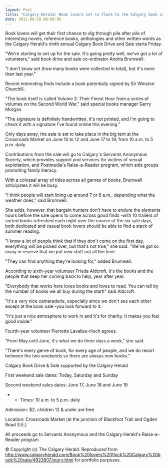 ```yaml
---
layout: Post
title: "Calgary Herald: Book lovers set to flock to the Calgary book sale"
date: 2011-06-10 08:00:00
---
```


Book lovers will get their first chance to dig through pile after pile of interesting novels, reference books, anthologies and other written words as the Calgary Herald's ninth annual Calgary Book Drive and Sale starts Friday.

"We're starting to set up for the sale. It's going pretty well, we've got a lot of volunteers," said book drive and sale co-ordinator Andria Brumwell.

"I don't know yet (how many books were collected in total), but it's more than last year."

Recent interesting finds include a book potentially signed by Sir Winston Churchill.

"The book itself is called Volume 2: Their Finest Hour from a series of volumes on the Second World War," said special books manager Gerry Morgan.

"The signature is definitely handwritten, it's not printed, and I'm going to check it with a signature I've found online this evening."

Only days away, the sale is set to take place in the big tent at the Crossroads Market on June 10 to 12 and June 17 to 19, from 10 a.m. to 5 p.m. daily.

Contributions from the sale will go to Calgary's Servants Anonymous Society, which provides support and services for victims of sexual exploitation, and Postmedia's Raise-a-Reader program, which aids groups promoting family literacy.

With a colossal array of titles across all genres of books, Brumwell anticipates it will be busy.

"I think people will start lining up around 7 or 8 a.m., depending what the weather does," said Brumwell.

She adds, however, that bargain hunters don't have to endure the elements hours before the sale opens to come across good finds -with 10 trailers of sorted books refreshed each night over the course of the six sale days, both dedicated and casual book lovers should be able to find a stack of summer reading.

"I know a lot of people think that if they don't come on the first day, everything will be picked over, but that's not true," she said. "We've got so many in reserve that we put new stuff out all the time.

"They can find anything they're looking for," added Brumwell.

According to sixth-year volunteer Frieda Aldcroft, it's the books and the people that keep her coming back to help, year after year.

"Everybody that works here loves books and loves to read. You can tell by the number of books we all buy during the start!" said Aldcroft.

"It's a very nice camaraderie, especially since we don't see each other except at the book sale -you look forward to it.

"It's just a nice atmosphere to work in and it's for charity. It makes you feel good inside."

Fourth-year volunteer Pierrette Lavallee-Hoch agrees.

"From May until June, it's what we do three days a week," she said.

"There's every genre of book, for every age of people, and we do resort between the two weekends so there are always new books."

Calgary Book Drive & Sale supported by the Calgary Herald

First weekend sale dates: Today, Saturday and Sunday

Second weekend sales dates: June 17, June 18 and June 19

- - Times: 10 a.m. to 5 p.m. daily

Admission: $2, children 12 & under are free

Location: Crossroads Market (at the junction of Blackfoot Trail and Ogden Road S.E.)

All proceeds go to Servants Anonymous and the Calgary Herald's Raise-a-Reader program

© Copyright (c) The Calgary Herald. Reproduced from http://www.calgaryherald.com/Book%20lovers%20flock%20Calgary%20book%20sale/4923807/story.html for portfolio purposes.